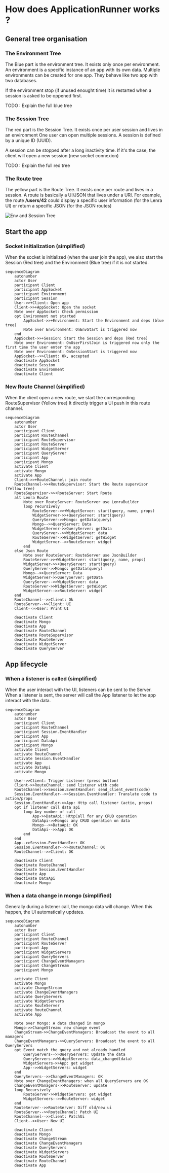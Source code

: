 # How does ApplicationRunner works ?


## General tree organisation
### The Environment Tree
The Blue part is the environment tree. It exists only once per environment.
An environment is a specific instance of an app with its own data.
Multiple environments can be created for one app. They behave like two app with two databases.

If the environment stop (if unused enought time) it is restarted when a session is asked to be oppened first.

TODO : Explain the full blue tree

### The Session Tree
The red part is the Session Tree. It exists once per user session and lives in an environment
One user can open multiple sessions. 
A session is defined by a unique ID (UUID).

A session can be stopped after a long inactivity time.
If it's the case, the client will open a new session (new socket connexion)

TODO : Explain the full red tree

### The Route tree
The yellow part is the Route Tree. It exists once per route and lives in a session.
A route is basically a UI/JSON that lives under a URI.
For example, the route **/users/42** could display a specific user information (for the Lenra UI) or return a specific JSON (for the JSON routes)

![Env and Session Tree](diagrams/app_runner_schema.drawio.svg)

## Start the app
### Socket initialization (simplified)

When the socket is initialized (when the user join the app), we also start the Session (Red tree) and the Environment (Blue tree) if it is not started.

```mermaid
sequenceDiagram
    autonumber
    actor User
    participant Client
    participant AppSocket
    participant Environment
    participant Session
    User->>+Client: Open app
    Client->>+AppSocket: Open the socket
    Note over AppSocket: Check permission
    opt Environment not started
        AppSocket->>+Environment: Start the Environment and deps (blue tree)
        Note over Environment: OnEnvStart is triggered now
    end
    AppSocket->>+Session: Start the Session and deps (Red tree)
    Note over Environment: OnUserFirstJoin is triggered now only the first time the user enter the app
    Note over Environment: OnSessionStart is triggered now
    AppSocket-->>Client: Ok, accepted
    deactivate AppSocket
    deactivate Session
    deactivate Environment
    deactivate Client
```

### New Route Channel (simplified)

When the client open a new route, we start the corresponding RouteSupervisor (Yellow tree)
It directly trigger a UI push in this route channel.

```mermaid
sequenceDiagram
    autonumber
    actor User
    participant Client
    participant RouteChannel
    participant RouteSupervisor
    participant RouteServer
    participant WidgetServer
    participant QueryServer
    participant App
    participant Mongo
    activate Client
    activate Mongo
    activate App
    Client->>+RouteChannel: join route
    RouteChannel->>+RouteSupervisor: Start the Route supervisor (Yellow tree)
    RouteSupervisor->>+RouteServer: Start Route
    alt Lenra Route
        Note over RouteServer: RouteServer use LenraBuilder
        loop recursively
            RouteServer->>+WidgetServer: start(query, name, props)
            WidgetServer->>+QueryServer: start(query)
            QueryServer->>Mongo: getData(query)
            Mongo-->>QueryServer: Data
            WidgetServer->>QueryServer: getData
            QueryServer-->>WidgetServer: data
            RouteServer->>WidgetServer: getWidget
            WidgetServer-->>RouteServer: widget
        end
    else Json Route
        Note over RouteServer: RouteServer use JsonBuilder
        RouteServer->>+WidgetServer: start(query, name, props)
        WidgetServer->>+QueryServer: start(query)
        QueryServer->>Mongo: getData(query)
        Mongo-->>QueryServer: Data
        WidgetServer->>QueryServer: getData
        QueryServer-->>WidgetServer: data
        RouteServer->>WidgetServer: getWidget
        WidgetServer-->>RouteServer: widget
    end
    RouteChannel-->>Client: Ok
    RouteServer-->>Client: UI
    Client-->>User: Print UI

    deactivate Client
    deactivate Mongo
    deactivate App
    deactivate RouteChannel
    deactivate RouteSupervisor
    deactivate RouteServer
    deactivate WidgetServer
    deactivate QueryServer
```

## App lifecycle

### When a listener is called (simplified)

When the user interact with the UI, listeners can be sent to the Server.
When a listener is sent, the server will call the App listener to let the app interact with the data.

```mermaid
sequenceDiagram
    autonumber
    actor User
    participant Client
    participant RouteChannel
    participant Session.EventHandler
    participant App
    participant DataApi
    participant Mongo
    activate Client
    activate RouteChannel
    activate Session.EventHandler
    activate App
    activate DataApi
    activate Mongo

    User->>Client: Trigger Listener (press button)
    Client->>RouteChannel: send listener with code
    RouteChannel->>Session.EventHandler: send_client_event(code)
    Session.EventHandler-->>Session.EventHandler: Translate code to action/props
    Session.EventHandler->>App: Http call listener (actio, props)
    opt if listener call data api
        loop Any number of call
            App->>DataApi: HttpCall for any CRUD operation
            DataApi->>Mongo: any CRUD operation on data
            Mongo-->>DataApi: OK
            DataApi-->>App: OK
        end
    end
    App-->>Session.EventHandler: OK
    Session.EventHandler-->>RouteChannel: OK
    RouteChannel-->>Client: OK

    deactivate Client
    deactivate RouteChannel
    deactivate Session.EventHandler
    deactivate App
    deactivate DataApi
    deactivate Mongo
```

### When a data change in mongo (simplified)

Generally during a listener call, the mongo data will change.
When this happen, the UI automatically updates.

```mermaid
sequenceDiagram
    autonumber
    actor User
    participant Client
    participant RouteChannel
    participant RouteServer
    participant App
    participant WidgetServers
    participant QueryServers
    participant ChangeEventManagers
    participant ChangeStream
    participant Mongo

    activate Client
    activate Mongo
    activate ChangeStream
    activate ChangeEventManagers
    activate QueryServers
    activate WidgetServers
    activate RouteServer
    activate RouteChannel
    activate App

    Note over Mongo: A data changed in mongo
    Mongo->>ChangeStream: new change event
    ChangeStream->>ChangeEventManagers: Broadcast the event to all managers
    ChangeEventManagers->>QueryServers: Broadcast the event to all QueryServers
    opt Event match the query and not already handled
        QueryServers-->>QueryServers: Update the data
        QueryServers->>WidgetServers: data_changed(data)
        WidgetServers->>App: get widget
        App-->>WidgetServers: widget
    end
    QueryServers-->>ChangeEventManagers: OK
    Note over ChangeEventManagers: when all QueryServers are OK
    ChangeEventManagers->>RouteServer: update
    loop Recursively
        RouteServer->>WidgetServers: get widget
        WidgetServers-->>RouteServer: widget
    end
    RouteServer-->>RouteServer: Diff old/new ui
    RouteServer-->>RouteChannel: Patch UI
    RouteChannel-->>Client: PatchUi
    Client-->>User: New UI

    deactivate Client
    deactivate Mongo
    deactivate ChangeStream
    deactivate ChangeEventManagers
    deactivate QueryServers
    deactivate WidgetServers
    deactivate RouteServer
    deactivate RouteChannel
    deactivate App
```